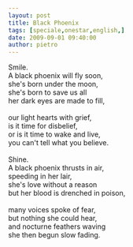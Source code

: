 ```yaml
---
layout: post
title: Black Phoenix
tags: [speciale,onestar,english,]
date: 2009-09-01 09:40:00
author: pietro
---
```

Smile.<br/>A black phoenix will fly soon,<br/>she's born under the moon,<br/>she's born to save us all<br/>her dark eyes are made to fill,<br/><br/>our light hearts with grief,<br/>is it time for disbelief,<br/>or is it time to wake and live,<br/>you can't tell what you believe.<br/><br/>Shine.<br/>A black phoenix thrusts in air,<br/>speeding in her lair,<br/>she's love without a reason<br/>but her blood is drenched in poison,<br/><br/>many voices spoke of fear,<br/>but nothing she could hear,<br/>and nocturne feathers waving<br/>she then begun slow fading.
